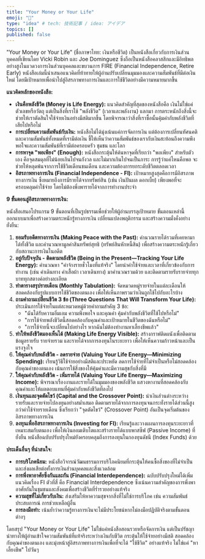 ```yaml
---
title: "Your Money or Your Life"
emoji: "🎃"
type: "idea" # tech: 技術記事 / idea: アイデア
topics: []
published: false
---
```


"Your Money or Your Life" (ชื่อภาษาไทย: เงินหรือชีวิต) เป็นหนังสือเกี่ยวกับการเงินส่วนบุคคลที่เขียนโดย Vicki Robin และ Joe Dominguez ซึ่งถือเป็นหนังสือคลาสสิกและมีอิทธิพลอย่างสูงในแวดวงการเงินส่วนบุคคลและขบวนการ FIRE (Financial Independence, Retire Early) หนังสือเล่มนี้นำเสนอแนวคิดที่ท้าทายให้ผู้อ่านปรับเปลี่ยนมุมมองและความสัมพันธ์ที่มีต่อเงินใหม่ โดยมีเป้าหมายเพื่อนำไปสู่อิสรภาพทางการเงินและการใช้ชีวิตอย่างมีความหมายมากขึ้น

**แนวคิดหลักของหนังสือ:**

*   **เงินคือพลังชีวิต (Money is Life Energy):** แนวคิดสำคัญที่สุดของหนังสือคือ เงินไม่ใช่แค่ตัวเลขหรือวัตถุ แต่เป็นสิ่งที่เราใช้ "พลังชีวิต" (เวลาและพลังงาน) แลกมา การตระหนักถึงสิ่งนี้จะช่วยให้เราตัดสินใจใช้จ่ายเงินอย่างมีสติมากขึ้น โดยพิจารณาว่าสิ่งที่เราซื้อนั้นคุ้มค่ากับพลังชีวิตที่เสียไปหรือไม่
*   **การเปลี่ยนความสัมพันธ์กับเงิน:** หนังสือไม่ได้มุ่งเน้นแค่การจัดการเงิน แต่ต้องการเปลี่ยนทัศนคติและความสัมพันธ์ทั้งหมดที่เรามีต่อเงิน ชี้ให้เห็นว่าความสัมพันธ์ของเรากับเงินสะท้อนถึงความพึงพอใจและความสัมพันธ์ที่เรามีต่อครอบครัว ชุมชน และโลก
*   **การหาจุด "พอเพียง" (Enough):** หนังสือกระตุ้นให้ค้นหาจุดที่เรียกว่า "พอเพียง" สำหรับตัวเอง คือจุดสมดุลที่ไม่น้อยเกินไปจนกังวล และไม่มากเกินไปจนเป็นภาระ การรู้ว่าแค่ไหนคือพอ จะช่วยให้หลุดพ้นจากการใช้ชีวิตเดือนชนเดือน และความต้องการยกระดับชีวิตตลอดเวลา
*   **อิสรภาพทางการเงิน (Financial Independence - FI):** เป้าหมายสูงสุดคือการมีอิสรภาพทางการเงิน ซึ่งหมายถึงการมีรายได้จากทรัพย์สิน (เช่น เงินปันผล ดอกเบี้ย) เพียงพอที่จะครอบคลุมค่าใช้จ่าย โดยไม่ต้องพึ่งพารายได้จากการทำงานประจำ

**9 ขั้นตอนสู่อิสรภาพทางการเงิน:**

หนังสือเสนอโปรแกรม 9 ขั้นตอนที่เป็นรูปธรรมเพื่อช่วยให้ผู้อ่านบรรลุเป้าหมาย ขั้นตอนเหล่านี้ออกแบบมาเพื่อสร้างความตระหนักรู้ทางการเงิน เปลี่ยนแปลงพฤติกรรม และสร้างความมั่งคั่งอย่างยั่งยืน:

1.  **ยอมรับอดีตทางการเงิน (Making Peace with the Past):** คำนวณรายได้รวมที่เคยหามาได้ทั้งชีวิต และคำนวณหามูลค่าสินทรัพย์สุทธิ (ทรัพย์สินหักหนี้สิน) เพื่อสร้างความตระหนักรู้เกี่ยวกับสถานะการเงินในอดีต
2.  **อยู่กับปัจจุบัน - ติดตามพลังชีวิต (Being in the Present—Tracking Your Life Energy):** คำนวณหา "ค่าจ้างรายชั่วโมงที่แท้จริง" โดยนำค่าใช้จ่ายและเวลาที่เกี่ยวข้องกับการทำงาน (เช่น ค่าเดินทาง ค่าเสื้อผ้า เวลาเดินทาง) มาคำนวณรวมด้วย และติดตามรายรับรายจ่ายทุกบาททุกสตางค์อย่างละเอียด
3.  **ทำตารางสรุปรายเดือน (Monthly Tabulation):** จัดหมวดหมู่รายจ่ายในแต่ละเดือนให้สอดคล้องกับรูปแบบการใช้ชีวิตของตนเอง เพื่อให้เห็นภาพรวมว่าเงินถูกใช้ไปกับอะไรบ้าง
4.  **ถามคำถามเปลี่ยนชีวิต 3 ข้อ (Three Questions That Will Transform Your Life):** ประเมินการใช้จ่ายในแต่ละหมวดหมู่ด้วยคำถามสำคัญ 3 ข้อ:
    *   "ฉันได้รับความอิ่มเอม ความพึงพอใจ และคุณค่า คุ้มค่ากับพลังชีวิตที่ใช้ไปหรือไม่"
    *   "การใช้จ่ายพลังชีวิตนี้สอดคล้องกับคุณค่าและเป้าหมายในชีวิตของฉันหรือไม่"
    *   "การใช้จ่ายนี้จะเปลี่ยนไปอย่างไร หากฉันไม่ต้องทำงานหาเลี้ยงชีพแล้ว"
5.  **ทำให้พลังชีวิตมองเห็นได้ (Making Life Energy Visible):** สร้างกราฟติดผนังเพื่อติดตามข้อมูลรายรับ รายจ่ายรวม และรายได้จากการลงทุนในระยะยาว เพื่อให้เห็นความก้าวหน้าและเป็นแรงจูงใจ
6.  **ให้คุณค่ากับพลังชีวิต - ลดรายจ่าย (Valuing Your Life Energy—Minimizing Spending):** เรียนรู้วิธีใช้จ่ายอย่างมีสติและประหยัด ลดการใช้จ่ายที่ไม่จำเป็นหรือไม่สอดคล้องกับคุณค่าของตนเอง เน้นการใช้สิ่งของให้คุ้มค่าและมีความสุขกับสิ่งที่มี
7.  **ให้คุณค่ากับพลังชีวิต - เพิ่มรายได้ (Valuing Your Life Energy—Maximizing Income):** พิจารณาเรื่องงานและรายได้ในมุมมองของพลังชีวิต แสวงหางานที่สอดคล้องกับคุณค่าและให้ผลตอบแทนที่คุ้มค่ากับพลังชีวิตที่ลงไป
8.  **เงินทุนและจุดตัดไขว้ (Capital and the Crossover Point):** นำเงินส่วนต่างระหว่างรายรับและรายจ่ายไปลงทุนอย่างสม่ำเสมอ ติดตามรายได้จากการลงทุนจนกระทั่งรายได้ส่วนนี้สูงกว่าค่าใช้จ่ายรายเดือน ซึ่งเรียกว่า "จุดตัดไขว้" (Crossover Point) อันเป็นจุดเริ่มต้นของอิสรภาพทางการเงิน
9.  **ลงทุนเพื่ออิสรภาพทางการเงิน (Investing for FI):** เรียนรู้และวางแผนการลงทุนระยะยาวที่เหมาะสมกับตนเอง เพื่อให้เงินออมเติบโตและสร้างรายได้แบบพาสซีฟ (Passive Income) ที่ยั่งยืน หนังสือฉบับปรับปรุงใหม่ยังครอบคลุมถึงการลงทุนในกองทุนดัชนี (Index Funds) ด้วย

**ประเด็นอื่นๆ ที่น่าสนใจ:**

*   **การบริโภคนิยม:** หนังสือวิจารณ์วัฒนธรรมการบริโภคนิยมที่กระตุ้นให้คนซื้อสิ่งของที่ไม่จำเป็น และส่งผลเสียต่อทั้งการเงินส่วนบุคคลและสิ่งแวดล้อม
*   **การพึ่งพาอาศัยซึ่งกันและกัน (Financial Interdependence):** ฉบับปรับปรุงใหม่ได้เพิ่มแนวคิดเรื่อง FI ตัวที่สี่ คือ Financial Interdependence ซึ่งเน้นความสำคัญของการพึ่งพาอาศัยกันในชุมชนและสังคมเพื่อสร้างชีวิตที่ร่ำรวยอย่างแท้จริง
*   **ความสุขที่ไม่เกี่ยวกับเงิน:** ส่งเสริมให้หาความสุขจากสิ่งที่ไม่ใช่การบริโภค เช่น ความสัมพันธ์ ประสบการณ์ การช่วยเหลือผู้อื่น
*   **การลงมือทำ:** เน้นย้ำว่าความรู้ทางการเงินจะไม่มีประโยชน์หากไม่ลงมือปฏิบัติจริงตามขั้นตอนต่างๆ

โดยสรุป "Your Money or Your Life" ไม่ใช่แค่หนังสือสอนรวยหรือจัดการเงิน แต่เป็นปรัชญานำทางให้ผู้อ่านเข้าใจความสัมพันธ์ที่แท้จริงระหว่างเงินกับชีวิต กระตุ้นให้ใช้จ่ายอย่างมีสติ สอดคล้องกับคุณค่าของตนเอง และมุ่งหน้าสู่อิสรภาพทางการเงินเพื่อที่จะได้ "ใช้ชีวิต" อย่างแท้จริง ไม่ใช่แค่ "หาเลี้ยงชีพ" ไปวันๆ
